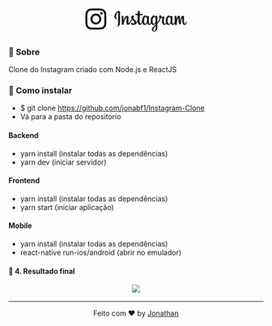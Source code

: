 <h1 align="center">
<img src="frontend/src/assets/logo.svg" width="200px"/>
</h1>

### :rocket: Sobre
Clone do Instagram criado com Node.js e ReactJS

### :rocket: Como instalar
- $ git clone https://github.com/jonabf1/Instagram-Clone
- Vá para a pasta do repositorio

#### Backend
- yarn install (instalar todas as dependências)
- yarn dev (iniciar servidor)

#### Frontend
- yarn install (instalar todas as dependências)
- yarn start (iniciar aplicação)

#### Mobile
- yarn install (instalar todas as dependências)
- react-native run-ios/android (abrir no emulador)

#### :rocket: 4. Resultado final

<p align="center">
<img src="frontend/src/assets/gif.gif"/>
</p>

<hr/>

<p align="center">
Feito com ♥ by <a href="https://www.linkedin.com/in/jonathan-barros-franco">Jonathan</a>
</p>

